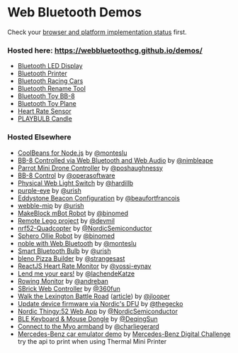 # Web Bluetooth Demos

Check your [browser and platform implementation status](https://github.com/WebBluetoothCG/web-bluetooth/blob/gh-pages/implementation-status.md) first.

### Hosted here: https://webbluetoothcg.github.io/demos/

- [Bluetooth LED Display](/bluetooth-led-display/)
- [Bluetooth Printer](/bluetooth-printer/)
- [Bluetooth Racing Cars](/bluetooth-racing-cars/)
- [Bluetooth Rename Tool](/bluetooth-rename/)
- [Bluetooth Toy BB-8](/bluetooth-toy-bb8/)
- [Bluetooth Toy Plane](/bluetooth-toy-plane/)
- [Heart Rate Sensor](/heart-rate-sensor/)
- [PLAYBULB Candle](/playbulb-candle/) 

### Hosted Elsewhere

- [CoolBeans for Node.js](https://github.com/monteslu/coolbeans) by [@monteslu](https://github.com/monteslu)
- [BB-8 Controlled via Web Bluetooth and Web Audio](https://nimbleape.github.io/demos/bluetooth-toy-bb8/) by [@nimbleape](https://github.com/nimbleape)
- [Parrot Mini Drone Controller](https://github.com/poshaughnessy/web-bluetooth-parrot-drone) by [@poshaughnessy](https://github.com/poshaughnessy)
- [BB-8 Control](https://github.com/operasoftware/bb8) by [@operasoftware](https://github.com/operasoftware)
- [Physical Web Light Switch](https://github.com/hardillb/physical-web-lightswitch) by [@hardillb](https://github.com/hardillb)
- [purple-eye](https://github.com/urish/purple-eye) by [@urish](https://github.com/urish)
- [Eddystone Beacon Configuration](https://beaufortfrancois.github.io/sandbox/web-bluetooth/eddystone-url-config/index.html) by [@beaufortfrancois](https://github.com/beaufortfrancois)
- [webble-mip](https://github.com/urish/webble-mip) by [@urish](https://github.com/urish) 
- [MakeBlock mBot Robot](https://github.com/binomed/mbot-webbluetooth) by [@binomed](https://github.com/binomed)
- [Remote Lego project](https://github.com/devmil/remotelego) by [@devmil](https://github.com/devmil)
- [nrf52-Quadcopter](https://github.com/NordicSemiconductor/nrf52-quadcopter) by [@NordicSemiconductor](https://github.com/NordicSemiconductor)
- [Sphero Ollie Robot](https://github.com/binomed/sphero_ollie-web-bluetooth) by [@binomed](https://github.com/binomed)
- [noble with Web Bluetooth](https://github.com/monteslu/nobleweb) by [@monteslu](https://github.com/monteslu)
- [Smart Bluetooth Bulb](https://github.com/urish/web-lightbulb) by [@urish](https://github.com/urish)
- [bleno Pizza Builder](https://github.com/strangesast/bleno-web-pizza-example) by [@strangesast](https://github.com/strangesast)
- [ReactJS Heart Rate Monitor](https://github.com/yossi-eynav/ble-heart-rate-demo) by [@yossi-eynav](https://github.com/yossi-eynav)
- [Lend me your ears!](https://github.com/lachendeKatze/relay-click) by [@lachendeKatze](https://github.com/lachendeKatze)
- [Rowing Monitor](https://github.com/GoogleChrome/rowing-monitor) by [@andreban](https://github.com/andreban)
- [SBrick Web Controller](https://github.com/360fun/SBrick-Web-Controller) by [@360fun](https://github.com/360fun)
- [Walk the Lexington Battle Road](https://www.youtube.com/watch?v=O7KF0-aVvl8) ([article](https://developer.telerik.com/content-types/tutorials/get-ready-web-bluetooth/)) by [@jlooper](https://github.com/jlooper)
- [Update device firmware via Nordic's DFU](https://github.com/thegecko/web-bluetooth-dfu/) by [@thegecko](https://github.com/thegecko)
- [Nordic Thingy:52 Web App](https://github.com/NordicSemiconductor/webapp-nordic-thingy) by [@NordicSemiconductor](https://github.com/NordicSemiconductor)
- [BLE Keyboard & Mouse Dongle](https://github.com/DeqingSun/BLE-Keyboard-Mouse-Dongle) by [@DeqingSun](https://github.com/DeqingSun)
- [Connect to the Myo armband](https://github.com/charliegerard/myo-web-bluetooth.js) by [@charliegerard](https://github.com/charliegerard)
- [Mercedes-Benz car emulator demo](https://www.youtube.com/watch?v=97MlLkfLVf0) by [Mercedes-Benz Digital Challenge](http://www.mercedes-benz-challenge.com/)
try the api to print when using Thermal Mini Printer
